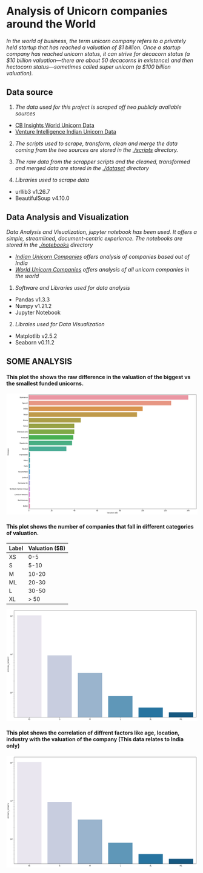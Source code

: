 # Analysis of Unicorn companies around the World

*In the world of business, the term unicorn company refers to a privately held startup that has reached a valuation of $1 billion. Once a startup company has reached unicorn status, it can strive for decacorn status (a $10 billion valuation—there are about 50 decacorns in existence) and then hectocorn status—sometimes called super unicorn (a $100 billion valuation).*

## Data source

1. *The data used for this project is scraped off two publicly avaliable sources*
- [CB Insights World Unicorn Data](https://www.cbinsights.com/research-unicorn-companies)
- [Venture Intelligence Indian Unicorn Data](https://www.ventureintelligence.com/Indian-Unicorn-Tracker.php)

2. *The scripts used to scrape, transform, clean and merge the data coming from the two sources are stored in the [./scripts](https://github.com/amitdas022/Unicorns/tree/Data_Integration/scripts) directory.*

3. *The raw data from the scrapper scripts and the cleaned, transformed and merged data are stored in the [./dataset](https://github.com/amitdas022/Unicorns/tree/Data_Integration/dataset) directory*

4. *Libraries used to scrape data*
- urllib3 v1.26.7
- BeautifulSoup v4.10.0

## Data Analysis and Visualization

*Data Analysis and Visualization, jupyter notebook has been used. It offers a simple, streamlined, document-centric experience. The notebooks are stored in the [./notebooks](https://github.com/amitdas022/Unicorns/tree/master/notebooks) directory*
- *[Indian Unicorn Companies](https://github.com/amitdas022/Unicorns/blob/Data_Integration/notebooks/indian_unicorns.ipynb) offers analysis of companies based out of India*
- *[World Unicorn Companies](https://github.com/amitdas022/Unicorns/blob/Data_Integration/notebooks/visual.ipynb) offers analysis of all unicorn companies in the world*

1. *Software and Libraries used for data analysis*
- Pandas v1.3.3
- Numpy v1.21.2
- Jupyter Notebook

2. *Libraies used for Data Visualization*
- Matplotlib v2.5.2
- Seaborn v0.11.2

## SOME ANALYSIS

#### This plot the shows the raw difference in the valuation of the biggest vs the smallest funded unicorns.
![Valuation difference between largest and smallest unicorns](https://github.com/amitdas022/Unicorns/blob/master/resources/images/world_size.png?raw=true)

#### This plot shows the number of companies that fall in different categories of valuation.
| Label | Valuation ($B) |
|-------|----------------|
| XS    | 0-5            |
| S     | 5-10           |
| M     | 10-20          |
| ML    | 20-30          |
| L     | 30-50          |
| XL    | > 50           |
![Categories of Valuation](https://github.com/amitdas022/Unicorns/blob/master/resources/images/categories_of_companies.png?raw=true)

#### This plot shows the correlation of diffrent factors like age, location, industry with the valuation of the company (This data relates to India only)
![Correlation of different factors with Valuation (India)](https://github.com/amitdas022/Unicorns/blob/master/resources/images/categories_of_companies.png?raw=true)
